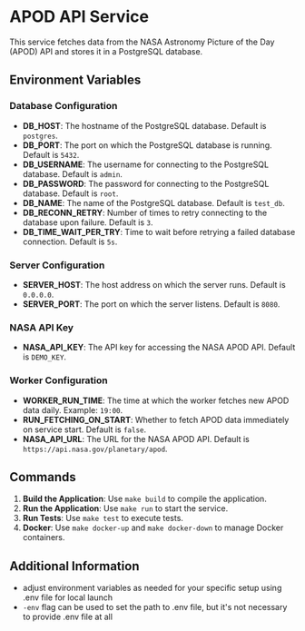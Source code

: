 # APOD API Service

This service fetches data from the NASA Astronomy Picture of the Day (APOD) API and stores it in a PostgreSQL database.

## Environment Variables

### Database Configuration

- **DB_HOST**: The hostname of the PostgreSQL database. Default is `postgres`.
- **DB_PORT**: The port on which the PostgreSQL database is running. Default is `5432`.
- **DB_USERNAME**: The username for connecting to the PostgreSQL database. Default is `admin`.
- **DB_PASSWORD**: The password for connecting to the PostgreSQL database. Default is `root`.
- **DB_NAME**: The name of the PostgreSQL database. Default is `test_db`.
- **DB_RECONN_RETRY**: Number of times to retry connecting to the database upon failure. Default is `3`.
- **DB_TIME_WAIT_PER_TRY**: Time to wait before retrying a failed database connection. Default is `5s`.

### Server Configuration

- **SERVER_HOST**: The host address on which the server runs. Default is `0.0.0.0`.
- **SERVER_PORT**: The port on which the server listens. Default is `8080`.

### NASA API Key

- **NASA_API_KEY**: The API key for accessing the NASA APOD API. Default is `DEMO_KEY`.

### Worker Configuration

- **WORKER_RUN_TIME**: The time at which the worker fetches new APOD data daily. Example: `19:00`.
- **RUN_FETCHING_ON_START**: Whether to fetch APOD data immediately on service start. Default is `false`.
- **NASA_API_URL**: The URL for the NASA APOD API. Default is `https://api.nasa.gov/planetary/apod`.

## Commands

1. **Build the Application**: Use `make build` to compile the application.
2. **Run the Application**: Use `make run` to start the service.
3. **Run Tests**: Use `make test` to execute tests.
4. **Docker**: Use `make docker-up` and `make docker-down` to manage Docker containers.

## Additional Information

- adjust environment variables as needed for your specific setup using .env file for local launch
- `-env` flag can be used to set the path to .env file, but it's not necessary to provide .env file at all